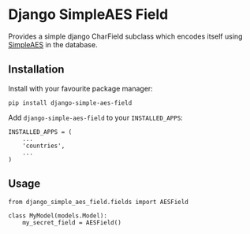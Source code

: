 Django SimpleAES Field
======================
Provides a simple django CharField subclass which encodes itself using
[SimpleAES](https://github.com/nvie/SimpleAES/) in the database.

Installation
------------
Install with your favourite package manager:

    pip install django-simple-aes-field

Add `django-simple-aes-field` to your `INSTALLED_APPS`:

    INSTALLED_APPS = (
        ...
        'countries',
        ...
    )

Usage
-----

    from django_simple_aes_field.fields import AESField

    class MyModel(models.Model):
        my_secret_field = AESField()

